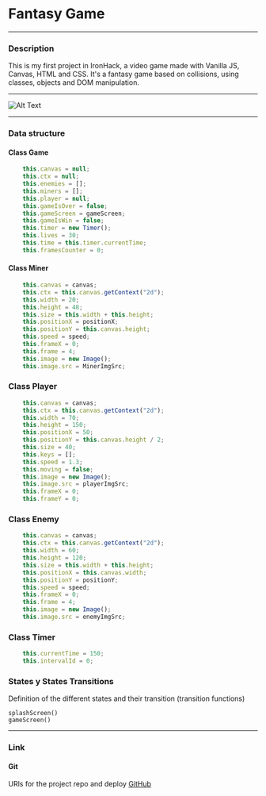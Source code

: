 # Fantasy Game

------------


### Description
This is my first project in IronHack, a video game made with Vanilla JS, Canvas, HTML and CSS.
It's a fantasy game based on collisions, using classes, objects and DOM manipulation.

------------
![Alt Text](https://media.giphy.com/media/cwOfRXEcGKROjEbBcY/giphy.gif)

------------


### Data structure
####  Class Game


```javascript
    this.canvas = null;
    this.ctx = null;
    this.enemies = [];
    this.miners = [];
    this.player = null;
    this.gameIsOver = false;
    this.gameScreen = gameScreen;
    this.gameIsWin = false;
    this.timer = new Timer();
    this.lives = 30;
    this.time = this.timer.currentTime;
    this.framesCounter = 0;
```
####  Class Miner
```javascript
    this.canvas = canvas;
    this.ctx = this.canvas.getContext("2d");
    this.width = 20;
    this.height = 48;
    this.size = this.width + this.height;
    this.positionX = positionX;
    this.positionY = this.canvas.height;
    this.speed = speed;
    this.frameX = 0;
    this.frame = 4;
    this.image = new Image();
    this.image.src = MinerImgSrc;
```
### Class Player
```javascript
    this.canvas = canvas;
    this.ctx = this.canvas.getContext("2d");
    this.width = 70;
    this.height = 150;
    this.positionX = 50;
    this.positionY = this.canvas.height / 2;
    this.size = 40;
    this.keys = [];
    this.speed = 1.3;
    this.moving = false;
    this.image = new Image();
    this.image.src = playerImgSrc;
    this.frameX = 0;
    this.frameY = 0;
```
### Class Enemy
```javascript
    this.canvas = canvas;
    this.ctx = this.canvas.getContext("2d");
    this.width = 60;
    this.height = 120;
    this.size = this.width + this.height;
    this.positionX = this.canvas.width;
    this.positionY = positionY;
    this.speed = speed;
    this.frameX = 0;
    this.frame = 4;
    this.image = new Image();
    this.image.src = enemyImgSrc;
```
### Class Timer
```javascript
    this.currentTime = 150;
    this.intervalId = 0;
```
### States y States Transitions
Definition of the different states and their transition (transition functions)

    splashScreen()
    gameScreen()
------------


### Link

#### Git
URls for the project repo and deploy [GitHub](https://lorgioroda.github.io/videoGame/ "GitHub")


